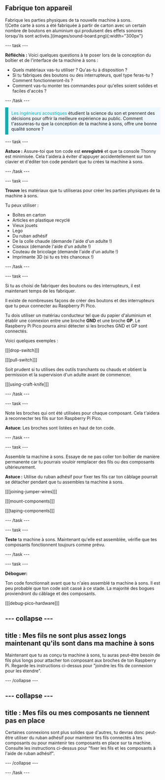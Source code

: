 ## Fabrique ton appareil

<div style="display: flex; flex-wrap: wrap">
<div style="flex-basis: 200px; flex-grow: 1; margin-right: 15px;">
Fabrique les parties physiques de ta nouvelle machine à sons.
</div>
<div>
![Cette carte à sons a été fabriquée à partir de carton avec un certain nombre de boutons en aluminium qui produisent des effets sonores lorsqu'ils sont activés.](images/sound-board.png){:width="300px"}
</div>
</div>

--- task ---

**Réfléchis :** Voici quelques questions à te poser lors de la conception du boîtier et de l'interface de ta machine à sons :

+ Quels matériaux vas-tu utiliser ? Qu'as-tu à disposition ?
+ Si tu fabriques des boutons ou des interrupteurs, quel type feras-tu ? Comment fonctionneront-ils ?
+ Comment vas-tu monter tes commandes pour qu'elles soient solides et faciles d'accès ?

--- /task ---

<p style='border-left: solid; border-width:10px; border-color: #0faeb0; background-color: aliceblue; padding: 10px;'>
<span style="color: #0faeb0">Les ingénieurs acoustiques</span> étudient la science du son et prennent des décisions pour offrir la meilleure expérience au public. Comment t'assureras-tu que la conception de ta machine à sons, offre une bonne qualité sonore ? 
</p>

--- task ---

**Astuce :** Assure-toi que ton code est **enregistré** et que ta console Thonny est minimisée. Cela t'aidera à éviter d'appuyer accidentellement sur ton clavier et d'éditer ton code pendant que tu crées ta machine à sons.

--- /task ---

--- task ---

**Trouve** les matériaux que tu utiliseras pour créer les parties physiques de ta machine à sons.

Tu peux utiliser :
+ Boîtes en carton
+ Articles en plastique recyclé
+ Vieux jouets
+ Lego
+ Du ruban adhésif
+ De la colle chaude (demande l'aide d'un adulte !)
+ Ciseaux (demande l'aide d'un adulte !)
+ Couteau de bricolage (demande l'aide d'un adulte !)
+ Imprimante 3D (si tu es très chanceux !)

--- /task ---

--- task ---

Si tu as choisi de fabriquer des boutons ou des interrupteurs, il est maintenant temps de les fabriquer.

Il existe de nombreuses façons de créer des boutons et des interrupteurs que tu peux connecter au Raspberry Pi Pico.

Tu dois utiliser un matériau conducteur tel que du papier d'aluminium et établir une connexion entre une broche **GND** et une broche **GP**. Le Raspberry Pi Pico pourra ainsi détecter si les broches GND et GP sont connectés.

Voici quelques exemples :

[[[drop-switch]]]

[[[pull-switch]]]

Soit prudent si tu utilises des outils tranchants ou chauds et obtient la permission et la supervision d'un adulte avant de commencer.

[[[using-craft-knife]]]

--- /task ---

--- task ---

Note les broches qui ont été utilisées pour chaque composant. Cela t'aidera à reconnecter tes fils sur ton Raspberry Pi Pico.

**Astuce**: Les broches sont listées en haut de ton code.

--- /task ---

--- task ---

Assemble ta machine à sons. Essaye de ne pas coller ton boîtier de manière permanente car tu pourrais vouloir remplacer des fils ou des composants ultérieurement.

**Astuce :** Utilise du ruban adhésif pour fixer tes fils car ton câblage pourrait se détacher pendant que tu assembles ta machine à sons.

[[[joining-jumper-wires]]]

[[[mount-components]]]

[[[taping-components]]]

--- /task ---

--- task ---

**Teste** ta machine à sons. Maintenant qu'elle est assemblée, vérifie que tes composants fonctionnent toujours comme prévu.

--- /task ---

--- task ---

**Déboguer:**

Ton code fonctionnait avant que tu n'aies assemblé ta machine à sons. Il est peu probable que ton code soit cassé à ce stade. La majorité des bogues proviendront du câblage et des composants.

[[[debug-pico-hardware]]]

--- collapse ---
---
title : Mes fils ne sont plus assez longs maintenant qu'ils sont dans ma machine à sons
---

Maintenant que tu as conçu ta machine à sons, tu auras peut-être besoin de fils plus longs pour attacher ton composant aux broches de ton Raspberry Pi. Regarde les instructions ci-dessus pour "joindre les fils de connexion pour les étendre".

--- /collapse ---

--- collapse ---
---
title : Mes fils ou mes composants ne tiennent pas en place
---

Certaines connexions sont plus solides que d'autres, tu devras donc peut-être utiliser du ruban adhésif pour maintenir tes fils connectés à tes composants ou pour maintenir tes composants en place sur ta machine. Consulte les instructions ci-dessus pour "fixer les fils et les composants à l'aide de ruban adhésif".

--- /collapse ---

--- /task ---


